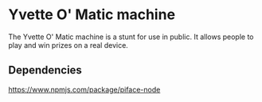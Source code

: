 # Yvette O' Matic machine

The Yvette O' Matic machine is a stunt for use in public. It allows people to play and win prizes on a real device.

## Dependencies
https://www.npmjs.com/package/piface-node
